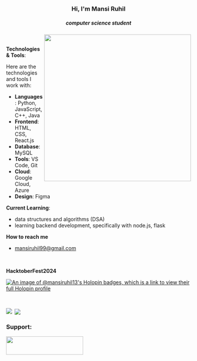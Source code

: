 <h3 align="center">Hi, I'm Mansi Ruhil</h3>
<h5 align="center">computer science student</h5>
<img align="right" width="400" src="https://images.ctfassets.net/wfutmusr1t3h/6eWM76bx8skN2B4Jpvkcil/3ccdafea4229f02802abbd9fc6634a3b/Certifiedtocat_full__2_.svg">
<br>

**Technologies & Tools**:

Here are the technologies and tools I work with:

- **Languages**: Python, JavaScript, C++, Java
- **Frontend**: HTML, CSS, React.js
- **Database**: MySQL
- **Tools**: VS Code, Git
- **Cloud**: Google Cloud, Azure
- **Design**: Figma

**Current Learning**:
- data structures and algorithms (DSA) 
- learning backend development, specifically with node.js, flask

**How to reach me**

- mansiruhil99@gmail.com
<br>

**HacktoberFest2024**

[![An image of @mansiruhil13's Holopin badges, which is a link to view their full Holopin profile](https://holopin.me/mansiruhil13)](https://holopin.io/@mansiruhil13)

<br>

<p><img align="left" src="https://github-readme-stats.vercel.app/api/top-langs?username=mansiruhil&show_icons=true&locale=en&layout=compact"/></p>

<p>&nbsp;<img align="center" src="https://github-readme-stats.vercel.app/api?username=mansiruhil&show_icons=true&locale=en"/></p>

<h3 align="left">Support:</h3>

<p><a href="https://buymeacoffee.com/mansiruhil1"> <img align="left" src="https://cdn.buymeacoffee.com/buttons/v2/default-yellow.png" height="50" width="210"/></a></p><br><br>
